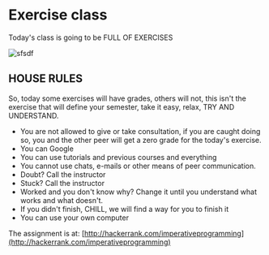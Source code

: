# Exercise class

Today's class is going to be FULL OF EXERCISES

![sfsdf](https://media.giphy.com/media/1jWbzlKAweG85mBzh1/giphy.gif)

## HOUSE RULES
So, today some exercises will have grades, others will not, this isn't the exercise that will define your semester, take it easy, relax, TRY AND UNDERSTAND.  

* You are not allowed to give or take consultation, if you are caught doing so, you and the other peer will get a zero grade for the today's exercise.
* You can Google
* You can use tutorials and previous courses and everything
* You cannot use chats, e-mails or other means of peer communication.
* Doubt? Call the instructor
* Stuck? Call the instructor
* Worked and you don't know why? Change it until you understand what works and what doesn't.
* If you didn't finish, CHILL, we will find a way for you to finish it
* You can use your own computer

The assignment is at: [http://hackerrank.com/imperativeprogramming](http://hackerrank.com/imperativeprogramming)
